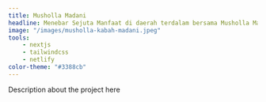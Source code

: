 ```yaml
---
title: Musholla Madani
headline: Menebar Sejuta Manfaat di daerah terdalam bersama Musholla Madani.
image: "/images/musholla-kabah-madani.jpeg"
tools:
    - nextjs
    - tailwindcss
    - netlify
color-theme: "#3388cb"
---
```

Description about the project here
